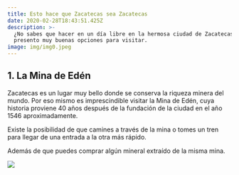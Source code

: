 ```yaml
---
title: Esto hace que Zacatecas sea Zacatecas
date: 2020-02-28T18:43:51.425Z
description: >-
  ¿No sabes que hacer en un día libre en la hermosa ciudad de Zacatecas? Aquí te
  presento muy buenas opciones para visitar.
image: img/img0.jpeg
---
```

## 1. La Mina de Edén

Zacatecas es un lugar muy bello donde se conserva la riqueza minera del mundo. Por eso mismo es imprescindible visitar la Mina de Edén, cuya historia proviene 40 años después de la fundación de la ciudad en el año 1546 aproximadamente.

Existe la posibilidad de que camines a través de la mina o tomes un tren para llegar de una entrada a la otra más rápido.

Además de que puedes comprar algún mineral extraído de la misma mina.

![](img/img2.jpeg)
